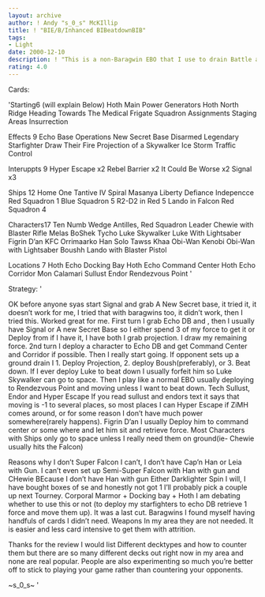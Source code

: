 ```yaml
---
layout: archive
author: ! Andy "s_0_s" McKIllip
title: ! "BIE/B/Inhanced BIBeatdownBIB"
tags:
- Light
date: 2000-12-10
description: ! "This is a non-Baragwin EBO that I use to drain Battle and Beat. It uses a different aproach than the signal/A New Secret Base start."
rating: 4.0
---
```

Cards: 

'Starting6 (will explain Below)
Hoth Main Power Generators
Hoth North Ridge
Heading Towards The Medical Frigate
Squadron Assignments
Staging Areas
Insurrection

Effects 9
Echo Base Operations
New Secret Base
Disarmed
Legendary Starfighter
Draw Their Fire
Projection of a Skywalker
Ice Storm
Traffic Control

Interuppts 9
Hyper Escape x2
Rebel Barrier x2
It Could Be Worse x2
Signal x3

Ships 12
Home One
Tantive IV
Spiral
Masanya
Liberty
Defiance
Indepencce
Red Squadron 1
Blue Squadron 5
R2-D2 in Red 5
Lando in Falcon
Red Squadron 4

Characters17
Ten Numb
Wedge Antilles, Red Squadron Leader
Chewie with Blaster Rifle
Melas
BoShek
Tycho
Luke Skywalker
Luke With Lightsaber
Figrin D’an
KFC
Orrimaarko
Han Solo
Tawss Khaa
Obi-Wan Kenobi
Obi-Wan with Lightsaber
Boushh
Lando with Blaster Pistol

Locations 7
Hoth Echo Docking Bay
Hoth Echo Command Center
Hoth Echo Corridor
Mon Calamari
Sullust
Endor
Rendezvous Point  '

Strategy: '

OK before anyone syas start Signal and grab A New Secret base, it tried it, it doesn’t work for me, I tried that with baragwins too, it didn’t work, then I tried this. Worked great for me. First turn I grab Echo DB and , then I usually have Signal or A new Secret Base so I either spend 3 of my force to get it or Deploy from if I have it, I have both I grab projection. I draw my remaining force. 2nd turn I deploy a character to Echo DB and get Command Center and Corridor if possible. Then I really start going. If opponent sets up a ground drain I 1. Deploy Projection, 2. deploy Boush(preferably), or 3. Beat down. If I ever deploy Luke to beat down I usually forfeit him so Luke Skywalker can go to space. Then I play like a normal EBO usually deploying to Rendezvous Point and moving unless I want to beat down.
Tech
Sullust, Endor and Hyper Escape If you read sullust and endors text it says that moving is -1 to several places, so most places I can Hyper Escape if ZiMH comes around, or for some reason I don’t have much power somewhere(rarely happens).
Figrin D’an I usually Deploy him to command center or some where and let him sit and retrieve force. Most Characters with Ships only go to space unless I really need them on ground(ie- Chewie usually hits the Falcon)

Reasons why I don’t
Super Falcon I can’t, I don’t have Cap’n Han or Leia with Gun. I can’t even set up Semi-Super Falcon with Han with gun and CHewie BEcause I don’t have Han with gun Either
Darklighter Spin I will, I have bought boxes of se and honestly not got 1 I’ll probably pick a couple up next Tourney.
Corporal Marmor + Docking bay + Hoth I am debating whether to use this or not (to deploy my starfighters to echo DB retrieve 1 force and move them up). It was a last cut.
Baragwins I found myself having handfuls of cards I didn’t need.
Weapons In my area they are not needed. It is easier and less card intensive to get them with attrition.

Thanks for the review I would list Different decktypes and how to counter them but there are so many different decks out right now in my area and none are real popular. People are also experimenting so much you’re better off to stick to playing your game rather than countering your opponents.

~s_0_s~
'